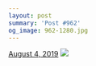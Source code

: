 ```yaml
---
layout: post
summary: 'Post #962'
og_image: 962-1280.jpg
---
```


<p>
  <time>
    <a href="/962">August 4, 2019</a>
  </time>
  <a href="/962">
    <img src="{{ site.assets_url }}/962-640.jpg" srcset="{{ site.assets_url }}/962-320.jpg 320w, {{ site.assets_url }}/962-640.jpg 640w, {{ site.assets_url }}/962-960.jpg 960w, {{ site.assets_url }}/962-1280.jpg 1280w" sizes="(min-width: 700px) 50vw, calc(100vw - 2rem)" />
  </a>
</p>

